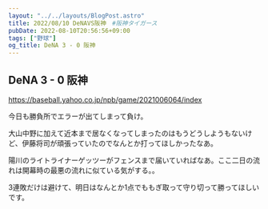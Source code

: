```yaml
---
layout: "../../layouts/BlogPost.astro"
title: 2022/08/10 DeNAVS阪神　#阪神タイガース
pubDate: 2022-08-10T20:56:56+09:00
tags: ["野球"]
og_title: DeNA 3 - 0 阪神
---
```


## DeNA 3 - 0 阪神

https://baseball.yahoo.co.jp/npb/game/2021006064/index

今日も勝負所でエラーが出てしまって負け。

大山中野に加えて近本まで居なくなってしまったのはもうどうしようもないけど、伊藤将司が頑張っていたのでなんとか打ってほしかったなあ。

陽川のライトライナーゲッツーがフェンスまで届いていればなあ。ここ二日の流れは開幕時の最悪の流れに似ている気がする。。

3連敗だけは避けて、明日はなんとか1点でももぎ取って守り切って勝ってほしいです。
